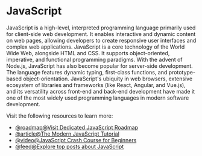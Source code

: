# JavaScript

JavaScript is a high-level, interpreted programming language primarily used for client-side web development. It enables interactive and dynamic content on web pages, allowing developers to create responsive user interfaces and complex web applications. JavaScript is a core technology of the World Wide Web, alongside HTML and CSS. It supports object-oriented, imperative, and functional programming paradigms. With the advent of Node.js, JavaScript has also become popular for server-side development. The language features dynamic typing, first-class functions, and prototype-based object-orientation. JavaScript's ubiquity in web browsers, extensive ecosystem of libraries and frameworks (like React, Angular, and Vue.js), and its versatility across front-end and back-end development have made it one of the most widely used programming languages in modern software development.

Visit the following resources to learn more:

- [@roadmap@Visit Dedicated JavaScript Roadmap](https://roadmap.sh/javascript)
- [@article@The Modern JavaScript Tutorial](https://javascript.info/)
- [@video@JavaScript Crash Course for Beginners](https://youtu.be/hdI2bqOjy3c)
- [@feed@Explore top posts about JavaScript](https://app.daily.dev/tags/javascript?ref=roadmapsh)
